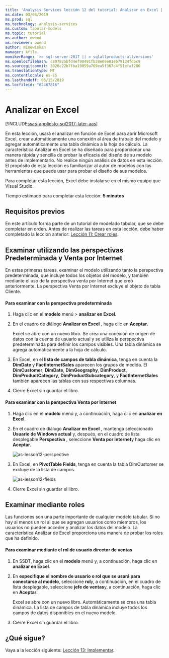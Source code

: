 ```yaml
---
title: 'Analysis Services lección 12 del tutorial: Analizar en Excel | Microsoft Docs'
ms.date: 03/08/2019
ms.prod: sql
ms.technology: analysis-services
ms.custom: tabular-models
ms.topic: tutorial
ms.author: owend
ms.reviewer: owend
author: minewiskan
manager: kfile
monikerRange: '>= sql-server-2017 || = sqlallproducts-allversions'
ms.openlocfilehash: c807825bfd4ef90491fb38e09e81eb79134fdbc9
ms.sourcegitcommit: 3026c22b7fba19059a769ea5f367c4f51efaf286
ms.translationtype: MT
ms.contentlocale: es-ES
ms.lasthandoff: 06/15/2019
ms.locfileid: "62467816"
---
```

# <a name="analyze-in-excel"></a>Analizar en Excel

[!INCLUDE[ssas-appliesto-sql2017-later-aas](../../includes/ssas-appliesto-sql2017-later-aas.md)]

En esta lección, usará el analizar en función de Excel para abrir Microsoft Excel, crear automáticamente una conexión al área de trabajo del modelo y agregar automáticamente una tabla dinámica a la hoja de cálculo. La característica Analizar en Excel se ha diseñado para proporcionar una manera rápida y sencilla de probar la eficacia del diseño de su modelo antes de implementarlo. No realice ningún análisis de datos en esta lección. El propósito de esta lección es familiarizar al autor de modelos con las herramientas que puede usar para probar el diseño de sus modelos.   
  
Para completar esta lección, Excel debe instalarse en el mismo equipo que Visual Studio.
  
Tiempo estimado para completar esta lección: **5 minutos**  
  
## <a name="prerequisites"></a>Requisitos previos  

En este artículo forma parte de un tutorial de modelado tabular, que se debe completar en orden. Antes de realizar las tareas en esta lección, debe haber completado la lección anterior: [Lección 11: Crear roles](../tutorial-tabular-1400/as-lesson-11-create-roles.md).  
  
## <a name="browse-using-the-default-and-internet-sales-perspectives"></a>Examinar utilizando las perspectivas Predeterminada y Venta por Internet  

En estas primeras tareas, examinar el modelo utilizando tanto la perspectiva predeterminada, que incluye todos los objetos del modelo, y también mediante el uso de la perspectiva venta por Internet que creó anteriormente. La perspectiva Venta por Internet excluye el objeto de tabla Cliente.  
  
#### <a name="to-browse-by-using-the-default-perspective"></a>Para examinar con la perspectiva predeterminada  
  
1.  Haga clic en el **modelo** menú > **analizar en Excel**.  
  
2.  En el cuadro de diálogo **Analizar en Excel** , haga clic en **Aceptar**.  
  
    Excel se abre con un nuevo libro. Se crea una conexión de origen de datos con la cuenta de usuario actual y se utiliza la perspectiva predeterminada para definir los campos visibles. Una tabla dinámica se agrega automáticamente a la hoja de cálculo.  
  
3.  En Excel, en el **lista de campos de tabla dinámica**, tenga en cuenta la **DimDate** y **FactInternetSales** aparecen los grupos de medida. El **DimCustomer**, **DimDate**, **DimGeography**, **DimProduct**, **DimProductCategory**, **DimProductSubcategory**, y **FactInternetSales** también aparecen las tablas con sus respectivas columnas.  
  
4.  Cierre Excel sin guardar el libro.  
  
#### <a name="to-browse-by-using-the-internet-sales-perspective"></a>Para examinar con la perspectiva Venta por Internet  
  
1.  Haga clic en el **modelo** menú y, a continuación, haga clic en **analizar en Excel**.  
  
2.  En el cuadro de diálogo **Analizar en Excel** , mantenga seleccionado **Usuario de Windows actual** y, después, en el cuadro de lista desplegable **Perspectiva** , seleccione **Venta por Internet**y haga clic en **Aceptar**. 
    
    ![as-lesson12-perspective](../tutorial-tabular-1400/media/as-lesson12-perspective.png)
    
3.  En Excel, en **PivotTable Fields**, tenga en cuenta la tabla DimCustomer se excluye de la lista de campos.  
    
    ![as-lesson12-fields](../tutorial-tabular-1400/media/as-lesson12-fields.png)
    
4.  Cierre Excel sin guardar el libro.  
  
## <a name="browse-by-using-roles"></a>Examinar mediante roles  

Las funciones son una parte importante de cualquier modelo tabular. Si no hay al menos un rol al que se agregan usuarios como miembros, los usuarios no pueden acceder y analizar los datos del modelo. La característica Analizar de Excel proporciona una manera de probar los roles que ha definido.  
  
#### <a name="to-browse-by-using-the-sales-manager-user-role"></a>Para examinar mediante el rol de usuario director de ventas  
  
1.  En SSDT, haga clic en el **modelo** menú y, a continuación, haga clic en **analizar en Excel**.  
  
2.  En **especifique el nombre de usuario o rol que se usará para conectarse al modelo**, seleccione **rol**y, a continuación, en el cuadro de lista desplegable, seleccione **jefe de ventas**y, a continuación, haga clic en **Aceptar**.  
  
    Excel se abre con un nuevo libro. Automáticamente se crea una tabla dinámica. La lista de campos de tabla dinámica incluye todos los campos de datos disponibles en el nuevo modelo.  
      
3.  Cierre Excel sin guardar el libro.  
  
## <a name="whats-next"></a>¿Qué sigue?

Vaya a la lección siguiente: [Lección 13: Implementar](../tutorial-tabular-1400/as-lesson-13-deploy.md).

  
  
  
